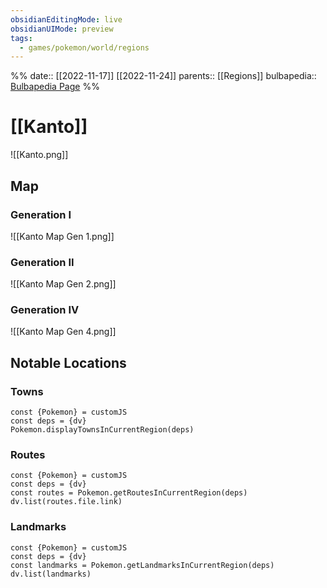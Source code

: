 ```yaml
---
obsidianEditingMode: live
obsidianUIMode: preview
tags:
  - games/pokemon/world/regions
---
```

%%
date:: [[2022-11-17]] [[2022-11-24]]
parents:: [[Regions]]
bulbapedia:: [Bulbapedia Page]()
%%

# [[Kanto]]

![[Kanto.png]]

## Map

### Generation I

![[Kanto Map Gen 1.png]]

### Generation II

![[Kanto Map Gen 2.png]]

### Generation IV

![[Kanto Map Gen 4.png]]

## Notable Locations

### Towns

```dataviewjs
const {Pokemon} = customJS
const deps = {dv}
Pokemon.displayTownsInCurrentRegion(deps)
```

### Routes

```dataviewjs
const {Pokemon} = customJS
const deps = {dv}
const routes = Pokemon.getRoutesInCurrentRegion(deps)
dv.list(routes.file.link)
```

### Landmarks

```dataviewjs
const {Pokemon} = customJS
const deps = {dv}
const landmarks = Pokemon.getLandmarksInCurrentRegion(deps)
dv.list(landmarks)
```